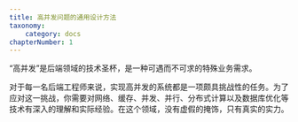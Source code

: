 ```yaml
---
title: 高并发问题的通用设计方法
taxonomy:
    category: docs
chapterNumber: 1
---
```


“高并发”是后端领域的技术圣杯，是一种可遇而不可求的特殊业务需求。

对于每一名后端工程师来说，实现高并发的系统都是一项颇具挑战性的任务。为了应对这一挑战，你需要对网络、缓存、并发、并行、分布式计算以及数据库优化等技术有深入的理解和实际经验。在这个领域，没有虚假的掩饰，只有真实的实力。
